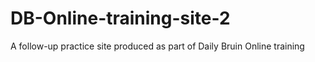 # DB-Online-training-site-2
A follow-up practice site produced as part of Daily Bruin Online training
